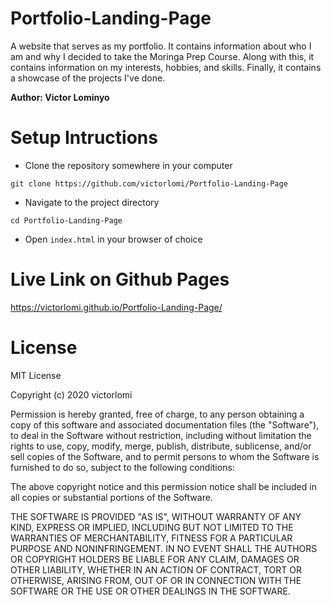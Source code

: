 # Portfolio-Landing-Page
A website that serves as my portfolio. It contains information about who I am and why I decided to take the Moringa Prep Course. Along with this, it contains information on my interests, hobbies, and skills. Finally, it contains a showcase of the projects I've done.

**Author: Victor Lominyo**

Setup Intructions
=
* Clone the repository somewhere in your computer

`git clone https://github.com/victorlomi/Portfolio-Landing-Page`

* Navigate to the project directory 

`cd Portfolio-Landing-Page`

* Open `index.html` in your browser of choice

Live Link on Github Pages
=

https://victorlomi.github.io/Portfolio-Landing-Page/


License
=
MIT License

Copyright (c) 2020 victorlomi

Permission is hereby granted, free of charge, to any person obtaining a copy
of this software and associated documentation files (the "Software"), to deal
in the Software without restriction, including without limitation the rights
to use, copy, modify, merge, publish, distribute, sublicense, and/or sell
copies of the Software, and to permit persons to whom the Software is
furnished to do so, subject to the following conditions:

The above copyright notice and this permission notice shall be included in all
copies or substantial portions of the Software.

THE SOFTWARE IS PROVIDED "AS IS", WITHOUT WARRANTY OF ANY KIND, EXPRESS OR
IMPLIED, INCLUDING BUT NOT LIMITED TO THE WARRANTIES OF MERCHANTABILITY,
FITNESS FOR A PARTICULAR PURPOSE AND NONINFRINGEMENT. IN NO EVENT SHALL THE
AUTHORS OR COPYRIGHT HOLDERS BE LIABLE FOR ANY CLAIM, DAMAGES OR OTHER
LIABILITY, WHETHER IN AN ACTION OF CONTRACT, TORT OR OTHERWISE, ARISING FROM,
OUT OF OR IN CONNECTION WITH THE SOFTWARE OR THE USE OR OTHER DEALINGS IN THE
SOFTWARE.

